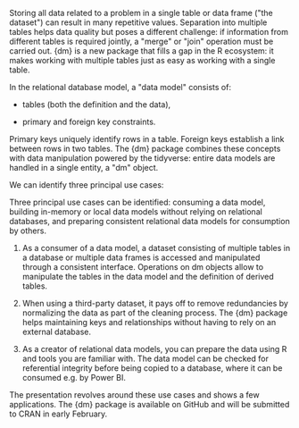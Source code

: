 Storing all data related to a problem in a single table or data frame ("the dataset") can result in many repetitive values. Separation into multiple tables helps data quality but poses a different challenge: if information from different tables is required jointly, a "merge" or "join" operation must be carried out. {dm} is a new package that fills a gap in the R ecosystem: it makes working with multiple tables just as easy as working with a single table.

In the relational database model, a "data model" consists of:

- tables (both the definition and the data),

- primary and foreign key constraints.

Primary keys uniquely identify rows in a table. Foreign keys establish a link between rows in two tables. The {dm} package combines these concepts with data manipulation powered by the tidyverse: entire data models are handled in a single entity, a "dm" object.

We can identify three principal use cases:

Three principal use cases can be identified: consuming a data model, building in-memory or local data models without relying on relational databases, and preparing consistent relational data models for consumption by others.

1. As a consumer of a data model, a dataset consisting of multiple tables in a database or multiple data frames is accessed and manipulated through a consistent interface. Operations on dm objects allow to manipulate the tables in the data model and the definition of derived tables.

2. When using a third-party dataset, it pays off to remove redundancies by normalizing the data as part of the cleaning process. The {dm} package helps maintaining keys and relationships without having to rely on an external database.

3. As a creator of relational data models, you can prepare the data using R and tools you are familiar with. The data model can be checked for referential integrity before being copied to a database, where it can be consumed e.g. by Power BI.

The presentation revolves around these use cases and shows a few applications. The {dm} package is available on GitHub and will be submitted to CRAN in early February.
